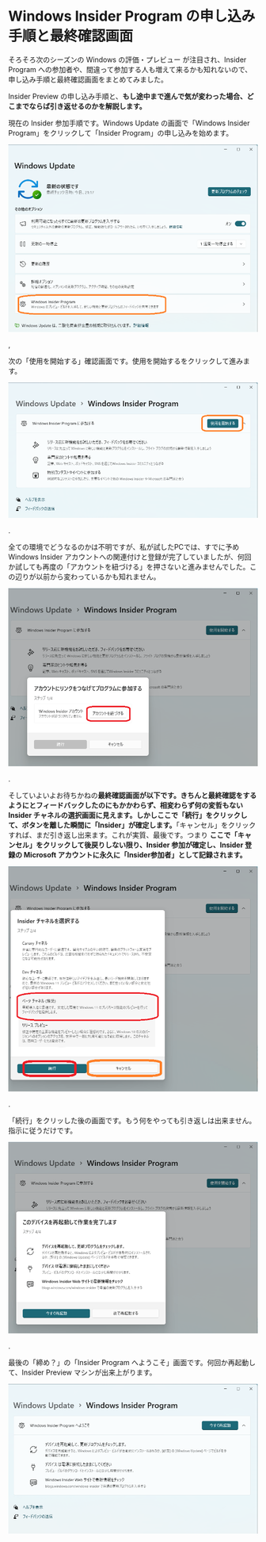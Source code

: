 # Windows Insider Program の申し込み手順と最終確認画面

そろそろ次のシーズンの Windows の評価・プレビュー が注目され、Insider Program への参加者や、間違って参加する人も増えて来るかも知れないので、申し込み手順と最終確認画面をまとめてみました。

Insider Preview の申し込み手順と、**もし途中まで進んで気が変わった場合、どこまでならば引き返せるのかを解説します。**

現在の Insider 参加手順です。Windows Update の画面で「Windows Insider Program」をクリックして「Insider Program」の申し込みを始めます。

[![画像](428135df-4e1f-404f-804b-a122d4bd6156.png)](428135df-4e1f-404f-804b-a122d4bd6156.png)

,

次の「使用を開始する」確認画面です。使用を開始するをクリックして進みます。

[![画像](0af5f56a-8d89-40c8-9cb1-92d4fd46abe1.png)](0af5f56a-8d89-40c8-9cb1-92d4fd46abe1.png)

.

全ての環境でどうなるのかは不明ですが、私が試したPCでは、すでに予め Windows Insider アカウントへの関連付けと登録が完了していましたが、何回か試しても再度の「アカウントを紐づける」を押さないと進みませんでした。この辺りが以前から変わっているかも知れません。

[![画像](dc2fed7f-7996-4343-a616-a3062e6824f3.png)](dc2fed7f-7996-4343-a616-a3062e6824f3.png)

.

そしていよいよお待ちかねの**最終確認画面が以下です。**きちんと最終確認をするようにとフィードバックしたのにもかかわらず、相変わらず何の変哲もない Insider チャネルの選択画面に見えます。しかしここで**「続行」をクリックして、ボタンを離した瞬間に「Insider」が確定します。**「キャンセル」をクリックすれば、まだ引き返し出来ます。これが実質、最後です。つまり **ここで「キャンセル」をクリックして後戻りしない限り、Insider 参加が確定し、Insider 登録の Microsoft アカウントに永久に「Insider参加者」として記録されます。**

[![画像](0758c764-4fbd-4a24-a30d-854c574eef67.png)](0758c764-4fbd-4a24-a30d-854c574eef67.png)

.

「続行」をクリッした後の画面です。もう何をやっても引き返しは出来ません。指示に従うだけです。

[![画像](7905c071-a875-4812-b711-a9a50665b733.png)](7905c071-a875-4812-b711-a9a50665b733.png)

.

最後の「締め？」の「Insider Program へようこそ」画面です。何回か再起動して、Insider Preview マシンが出来上がります。

[![画像](276e72b6-571b-41c7-818f-338907689eb8.png)](276e72b6-571b-41c7-818f-338907689eb8.png)
